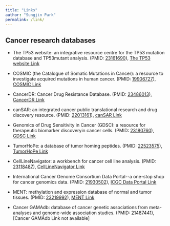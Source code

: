 ```yaml
---
title: "Links"
author: "Sungjin Park"
permalink: /link/
---
```


## Cancer research databases
* The TP53 website: an integrative resource centre for the TP53 mutation database and TP53mutant analysis. (PMID: [23161690](https://www.ncbi.nlm.nih.gov/pubmed/23161690)), [The TP53 website Link](http://p53.fr)

* COSMIC (the Catalogue of Somatic Mutations in Cancer): a resource to investigate acquired mutations in human cancer. (PMID: [19906727](https://www.ncbi.nlm.nih.gov/pubmed/19906727)), [COSMIC Link](http://www.sanger.ac.uk/cosmic/)

* CancerDR: Cancer Drug Resistance Database. (PMID: [23486013](https://www.ncbi.nlm.nih.gov/pubmed/23486013)), [CancerDR Link](http://crdd.osdd.net/raghava/cancerdr/)

* canSAR: an integrated cancer public translational research and drug discovery resource. (PMID: [22013161](https://www.ncbi.nlm.nih.gov/pubmed/22013161)), [canSAR Link](http://cansar.icr.ac.uk)

* Genomics of Drug Sensitivity in Cancer (GDSC): a resource for therapeutic biomarker discoveryin cancer cells. (PMID: [23180760](https://www.ncbi.nlm.nih.gov/pubmed/23180760)), [GDSC Link](http://www.cancerRxgene.org)

* TumorHoPe: a database of tumor homing peptides. (PMID: [22523575](https://www.ncbi.nlm.nih.gov/pubmed/22523575)), [TumorHoPe Link](http://crdd.osdd.net/raghava/tumorhope/)

* CellLineNavigator: a workbench for cancer cell line analysis. (PMID: [23118487](https://www.ncbi.nlm.nih.gov/pubmed/23118487)), [CellLineNavigator Link](http://www.medicalgenomics.org/celllinenavigator)

* International Cancer Genome Consortium Data Portal--a one-stop shop for cancer genomics data. (PMID: [21930502](https://www.ncbi.nlm.nih.gov/pubmed/21930502)), [ICGC Data Portal Link](https://dcc.icgc.org/)

* MENT: methylation and expression database of normal and tumor tissues. (PMID: [23219992](https://www.ncbi.nlm.nih.gov/pubmed/23219992)), [MENT Link](http://mgrc.kribb.re.kr:8080/MENT/)

* Cancer GAMAdb: database of cancer genetic associations from meta-analyses and genome-wide association studies. (PMID: [21487441](https://www.ncbi.nlm.nih.gov/pubmed/21487441)), [Cancer GAMAdb Link not available]